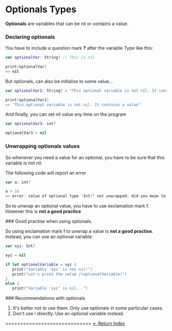 # Optionals Types

**Optionals** are variables that can be nil or contains a value.

### Declaring optionals

You have to include a question mark **?** after the variable Type like this:

```Swift
var optionalVar: String? // This is nil

print(optionalVar)
=> nil
```

But optionals, can also be initialize to some value...

```Swift
var optionalVar2: String? = "This optional variable is not nil. It contains a value"

print(optionalVar2)
=> "This optional variable is not nil. It contains a value"
```

And finally, you can set nil value any time on the program

```Swift
var optionalVar3: int?

optionalVar3 = nil
```

### Unwrapping optionals values

So whenever you need a value for an optional, you have to be sure that this variable is not nil.

The following code will report an error

```Swift
var a: int?

a + 10
=> error: value of optional type 'Int?' not unwrapped; did you mean to use '!'
```

So to unwrap an optional value, you have to use exclamation mark **!**.
However this is **not a good practice**

### Good practise when using optionals.

So using exclamation mark **!** to unwrap a value is **not a good practise**. Instead, you can use an optional variable:

```Swift
var xyz: Int?

xyz = nil

if let optionalVariable = xyz {
   print("Variable 'xyz' is not nil!")
   print("Let's print the value /(optionalVariable)")
}
else {
   print("Variable 'xyz' is nil...")
```

### Recommendations with optionals

1. It's better not to use them. Only use optionals in some particular cases.
2. Don't use ! directly. Use an optional variable instead.



=============================
[<- Return Index](/README.md)
